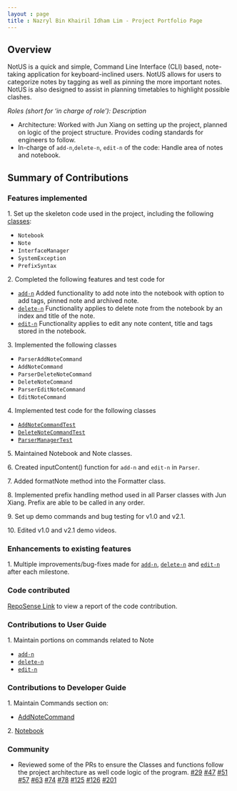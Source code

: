 ```yaml
---
layout : page
title : Nazryl Bin Khairil Idham Lim - Project Portfolio Page
---
```


## Overview
NotUS is a quick and simple, Command Line Interface (CLI) based, note-taking application for keyboard-inclined users. NotUS allows for users to categorize notes by tagging as well as pinning the more important notes. NotUS is also designed to assist in planning timetables to highlight possible clashes.

*Roles (short for ‘in charge of role’): Description*

- Architecture: Worked with Jun Xiang on setting up the project, planned on logic of the project structure. Provides coding standards for engineers to follow.
- In-charge of `add-n`,`delete-n`, `edit-n` of the code:  Handle area of notes and notebook.

## Summary of Contributions

### Features implemented
1\. Set up the skeleton code used in the project, including the following [classes](https://github.com/AY2021S1-CS2113-T13-1/tp/pull/6):
* `Notebook`
* `Note`
* `InterfaceManager`
* `SystemException`
* `PrefixSyntax`

2\. Completed the following features and test code for
* [`add-n`](https://github.com/AY2021S1-CS2113-T13-1/tp/pull/31) Added functionality to add note into the notebook with option to add tags, pinned note and archived note.
* [`delete-n`](https://github.com/AY2021S1-CS2113-T13-1/tp/pull/32) Functionality applies to delete note from the notebook by an index and title of the note.
* [`edit-n`](https://github.com/AY2021S1-CS2113-T13-1/tp/pull/121) Functionality applies to edit any note content, title and tags stored in the notebook.

<div style="page-break-after: always;"></div>

3\. Implemented the following classes
* `ParserAddNoteCommand`
* `AddNoteCommand`
* `ParserDeleteNoteCommand`
* `DeleteNoteCommand`
* `ParserEditNoteCommand`
* `EditNoteCommand`

4\. Implemented test code for the following classes
* [`AddNoteCommandTest`](https://github.com/AY2021S1-CS2113-T13-1/tp/pull/61)
* [`DeleteNoteCommandTest`](https://github.com/AY2021S1-CS2113-T13-1/tp/pull/61)
* [`ParserManagerTest`](https://github.com/AY2021S1-CS2113-T13-1/tp/pull/61)

5\. Maintained Notebook and Note classes.

6\. Created inputContent() function for `add-n` and `edit-n` in `Parser`.

7\. Added formatNote method into the Formatter class.

8\. Implemented prefix handling method used in all Parser classes with Jun Xiang. Prefix are able to be called in any order.

9\. Set up demo commands and bug testing for v1.0 and v2.1.

10\. Edited v1.0 and v2.1 demo videos.

### Enhancements to existing features
1\. Multiple improvements/bug-fixes made for [`add-n`](https://github.com/AY2021S1-CS2113-T13-1/tp/pull/111), [`delete-n`](https://github.com/AY2021S1-CS2113-T13-1/tp/pull/88) and [`edit-n`](https://github.com/AY2021S1-CS2113-T13-1/tp/pull/180) after each milestone.

### Code contributed
[RepoSense Link](https://nus-cs2113-ay2021s1.github.io/tp-dashboard/#breakdown=true&search=nazryl&sort=groupTitle&sortWithin=title&since=2020-09-27&timeframe=commit&mergegroup=&groupSelect=groupByRepos&checkedFileTypes=docs~functional-code~test-code~other) to view a report of the code contribution.

### Contributions to User Guide
1\. Maintain portions on commands related to Note
* [`add-n`](https://github.com/AY2021S1-CS2113-T13-1/tp/pull/182)
* [`delete-n`](https://github.com/AY2021S1-CS2113-T13-1/tp/pull/32)
* [`edit-n`](https://github.com/AY2021S1-CS2113-T13-1/tp/pull/141)

<div style="page-break-after: always;"></div>

### Contributions to Developer Guide
1\. Maintain Commands section on:
* [AddNoteCommand](https://github.com/AY2021S1-CS2113-T13-1/tp/pull/109)

2\. [Notebook](https://github.com/AY2021S1-CS2113-T13-1/tp/pull/128)

### Community
- Reviewed some of the PRs to ensure the Classes and functions follow the project architecture as well code logic of the program.
[#29](https://github.com/AY2021S1-CS2113-T13-1/tp/pull/29)
[#47](https://github.com/AY2021S1-CS2113-T13-1/tp/pull/47)
[#51](https://github.com/AY2021S1-CS2113-T13-1/tp/pull/51)
[#57](https://github.com/AY2021S1-CS2113-T13-1/tp/pull/57)
[#63](https://github.com/AY2021S1-CS2113-T13-1/tp/pull/63)
[#74](https://github.com/AY2021S1-CS2113-T13-1/tp/pull/74)
[#78](https://github.com/AY2021S1-CS2113-T13-1/tp/pull/78)
[#125](https://github.com/AY2021S1-CS2113-T13-1/tp/pull/125)
[#126](https://github.com/AY2021S1-CS2113-T13-1/tp/pull/126)
[#201](https://github.com/AY2021S1-CS2113-T13-1/tp/pull/201)
